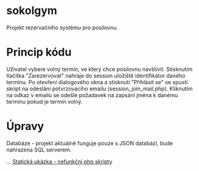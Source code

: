 # sokolgym
Projekt rezervačního systému pro posilovnu.

# Princip kódu
Uživatel vybere volný termín, ve který chce posilovnu navštívit. Stisknutím tlačítka "Zarezervovat" nahraje do session uložiště identifikátor daného termínu.
Po otevření dialogového okna a stisknutí "Příhlásit se" se spustí skript na odeslání potvrzovacího emailu (session_join_mail.php).
Kliknutím na odkaz v emailu se odešle požadavek na zapsání jména k danému termínu pokud je termín volný.

# Úpravy
Databáze - projekt aktuálně funguje pouze s JSON databází, bude nahrazena SQL serverem.

...
[Statická ukázka - nefunkční php skripty](https://tondracek.github.io/sokolgym)
